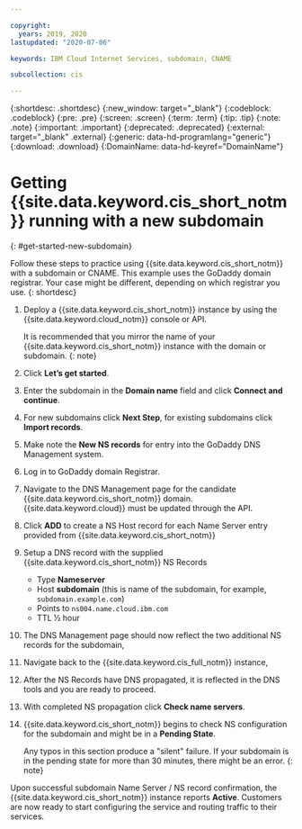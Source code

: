 ```yaml
---

copyright:
  years: 2019, 2020
lastupdated: "2020-07-06"

keywords: IBM Cloud Internet Services, subdomain, CNAME

subcollection: cis

---
```


{:shortdesc: .shortdesc}
{:new_window: target="_blank"}
{:codeblock: .codeblock}
{:pre: .pre}
{:screen: .screen}
{:term: .term}
{:tip: .tip}
{:note: .note}
{:important: .important}
{:deprecated: .deprecated}
{:external: target="_blank" .external}
{:generic: data-hd-programlang="generic"}
{:download: .download}
{:DomainName: data-hd-keyref="DomainName"}

# Getting {{site.data.keyword.cis_short_notm}} running with a new subdomain
{: #get-started-new-subdomain}

Follow these steps to practice using {{site.data.keyword.cis_short_notm}} with a subdomain or CNAME. This example uses the GoDaddy domain registrar. Your case might be different, depending on which registrar you use.
{: shortdesc}

1. Deploy a {{site.data.keyword.cis_short_notm}} instance by using the {{site.data.keyword.cloud_notm}} console or API.

   It is recommended that you mirror the name of your {{site.data.keyword.cis_short_notm}} instance with the domain or subdomain.
   {: note}

2. Click **Let’s get started**.
3. Enter the subdomain in the **Domain name** field and click **Connect and continue**.
4. For new subdomains click **Next Step**, for existing subdomains click **Import records**.
5. Make note the **New NS records** for entry into the GoDaddy DNS Management system.
6. Log in to GoDaddy domain Registrar.
7. Navigate to the DNS Management page for the candidate {{site.data.keyword.cis_short_notm}} domain. {{site.data.keyword.cloud}} must be updated through the API.
8. Click **ADD** to create a NS Host record for each Name Server entry provided from {{site.data.keyword.cis_short_notm}}
9. Setup a DNS record with the supplied {{site.data.keyword.cis_short_notm}} NS Records
    * Type **Nameserver**
    * Host **subdomain** (this is name of the subdomain, for example, `subdomain.example.com`)
    * Points to `ns004.name.cloud.ibm.com`
    * TTL ½ hour
10. The DNS Management page should now reflect the two additional NS records for the subdomain,
11. Navigate back to the {{site.data.keyword.cis_full_notm}} instance,
12. After the NS Records have DNS propagated, it is reflected in the DNS tools and you are ready to proceed.
13. With completed NS propagation click **Check name servers**.
14. {{site.data.keyword.cis_short_notm}} begins to check NS configuration for the subdomain and might be in a **Pending State**.

    Any typos in this section produce a "silent" failure. If your subdomain is in the pending state for more than 30 minutes, there might be an error.
    {: note}

Upon successful subdomain Name Server / NS record confirmation, the {{site.data.keyword.cis_short_notm}} instance reports **Active**. Customers are now ready to start configuring the service and routing traffic to their services.
